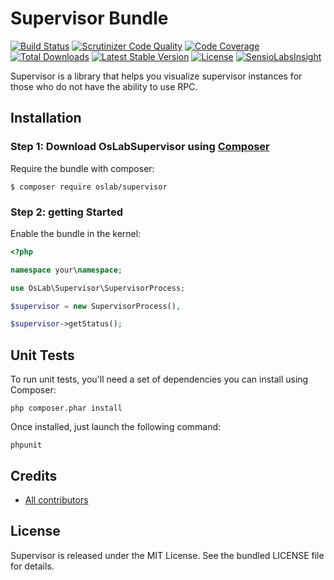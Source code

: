 Supervisor Bundle
=================

[![Build Status](https://travis-ci.org/OsLab/SupervisorBundle.svg?branch=master)](https://travis-ci.org/OsLab/SupervisorBundle)
[![Scrutinizer Code Quality](https://scrutinizer-ci.com/g/OsLab/SupervisorBundle/badges/quality-score.png?b=master)](https://scrutinizer-ci.com/g/OsLab/SupervisorBundle/?branch=master)
[![Code Coverage](https://scrutinizer-ci.com/g/OsLab/SupervisorBundle/badges/coverage.png?b=master)](https://scrutinizer-ci.com/g/OsLab/SupervisorBundle/?branch=master)
[![Total Downloads](https://poser.pugx.org/oslab/supervisor-bundle/downloads)](https://packagist.org/packages/OsLab/SupervisorBundle)
[![Latest Stable Version](https://poser.pugx.org/oslab/supervisor-bundle/v/stable)](https://packagist.org/packages/OsLab/SupervisorBundle)
[![License](https://poser.pugx.org/oslab/supervisor-bundle/license)](https://packagist.org/packages/OsLab/SupervisorBundle)
[![SensioLabsInsight](https://insight.sensiolabs.com/projects/3c29df13-4d04-4aab-bf37-e70dc278f1e5/mini.png)](https://insight.sensiolabs.com/projects/3c29df13-4d04-4aab-bf37-e70dc278f1e5)

Supervisor is a library that helps you visualize supervisor instances for those who do not have the ability to use RPC.

Installation
------------

### Step 1: Download OsLabSupervisor using [Composer](http://getcomposer.org)

Require the bundle with composer:

    $ composer require oslab/supervisor

### Step 2: getting Started

Enable the bundle in the kernel:

``` php
<?php

namespace your\namespace;

use OsLab\Supervisor\SupervisorProcess;

$supervisor = new SupervisorProcess(),

$supervisor->getStatus();
```

Unit Tests
------------

To run unit tests, you'll need a set of dependencies you can install using Composer:
```
php composer.phar install
```

Once installed, just launch the following command:
```
phpunit
```

## Credits

* [All contributors](https://github.com/OsLab/Supervisor/graphs/contributors)

## License

Supervisor is released under the MIT License. See the bundled LICENSE file for details.
